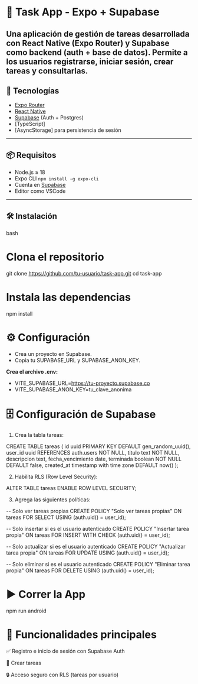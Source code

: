 # 📱 Task App - Expo + Supabase

Una aplicación de gestión de tareas desarrollada con **React Native (Expo Router)** y **Supabase** como backend (auth + base de datos). Permite a los usuarios registrarse, iniciar sesión, crear tareas y consultarlas.
---

## 🚀 Tecnologías

- [Expo Router](https://expo.dev/router)
- [React Native](https://reactnative.dev/)
- [Supabase](https://supabase.com/) (Auth + Postgres)
- [TypeScript]
- [AsyncStorage] para persistencia de sesión

---

## 📦 Requisitos

- Node.js ≥ 18
- Expo CLI `npm install -g expo-cli`
- Cuenta en [Supabase](https://supabase.com/)
- Editor como VSCode

---

## 🛠️ Instalación

bash
# Clona el repositorio
git clone https://github.com/tu-usuario/task-app.git
cd task-app

# Instala las dependencias
npm install

# ⚙️ Configuración

- Crea un proyecto en Supabase.
- Copia tu SUPABASE_URL y SUPABASE_ANON_KEY.

**Crea el archivo .env:**

- VITE_SUPABASE_URL=https://tu-proyecto.supabase.co
- VITE_SUPABASE_ANON_KEY=tu_clave_anonima

# 🗄️ Configuración de Supabase

1. Crea la tabla tareas:

CREATE TABLE tareas (
  id uuid PRIMARY KEY DEFAULT gen_random_uuid(),
  user_id uuid REFERENCES auth.users NOT NULL,
  titulo text NOT NULL,
  descripcion text,
  fecha_vencimiento date,
  terminada boolean NOT NULL DEFAULT false,
  created_at timestamp with time zone DEFAULT now()
);

2. Habilita RLS (Row Level Security):

ALTER TABLE tareas ENABLE ROW LEVEL SECURITY;

3. Agrega las siguientes políticas:

-- Solo ver tareas propias
CREATE POLICY "Solo ver tareas propias"
ON tareas FOR SELECT
USING (auth.uid() = user_id);

-- Solo insertar si es el usuario autenticado
CREATE POLICY "Insertar tarea propia"
ON tareas FOR INSERT
WITH CHECK (auth.uid() = user_id);

-- Solo actualizar si es el usuario autenticado
CREATE POLICY "Actualizar tarea propia"
ON tareas FOR UPDATE
USING (auth.uid() = user_id);

-- Solo eliminar si es el usuario autenticado
CREATE POLICY "Eliminar tarea propia"
ON tareas FOR DELETE
USING (auth.uid() = user_id);



# ▶️ Correr la App

npm run android



# 🧪 Funcionalidades principales

✅ Registro e inicio de sesión con Supabase Auth

📝 Crear tareas

🔒 Acceso seguro con RLS (tareas por usuario)